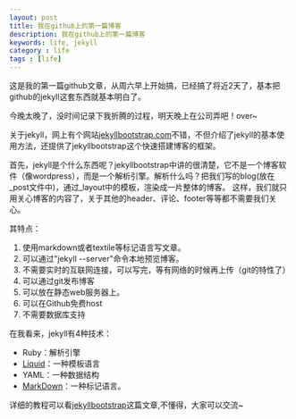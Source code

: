 ```yaml
---
layout: post
title: 我在github上的第一篇博客
description: 我在github上的第一篇博客
keywords: life, jekyll
category : life
tags : [life]
---
```


这是我的第一篇github文章，从周六早上开始搞，已经搞了将近2天了，基本把github的jekyll这套东西就基本明白了。

今晚太晚了，没时间记录下我折腾的过程，明天晚上在公司弄吧！over~

关于jekyll，网上有个网站[jekyllbootstrap.com](http://http://jekyllbootstrap.com/)不错，不但介绍了jekyll的基本使用方法，还提供了jekyllbootstrap这个快速搭建博客的框架。

首先，jekyll是个什么东西呢？jekyllbootstrap中讲的很清楚，它不是一个博客软件（像wordpress），而是一个解析引擎。解析什么吗？把我们写的blog(放在_post文件中)，通过_layout中的模板，渲染成一片整体的博客。
这样，我们就只用关心博客的内容了，关于其他的header、评论、footer等等都不需要我们关心。

其特点：
1. 使用markdown或者textile等标记语言写文章。
2. 可以通过"jekyll --server"命令本地预览博客。
3. 不需要实时的互联网连接，可以写完，等有网络的时候再上传（git的特性了）
4. 可以通过git发布博客
5. 可以放在静态web服务器上。
6. 可以在Github免费host
7. 不需要数据库支持

在我看来，jekyll有4种技术：

- Ruby：解析引擎
- [Liquid](https://github.com/Shopify/liquid/wiki/Liquid-for-Designers)：一种模板语言
- YAML：一种数据结构
- [MarkDown](http://wowubuntu.com/markdown/)：一种标记语言。

详细的教程可以看[jekyllbootstrap](http://jekyllbootstrap.com/lessons/jekyll-introduction.html)这篇文章,不懂得，大家可以交流~

